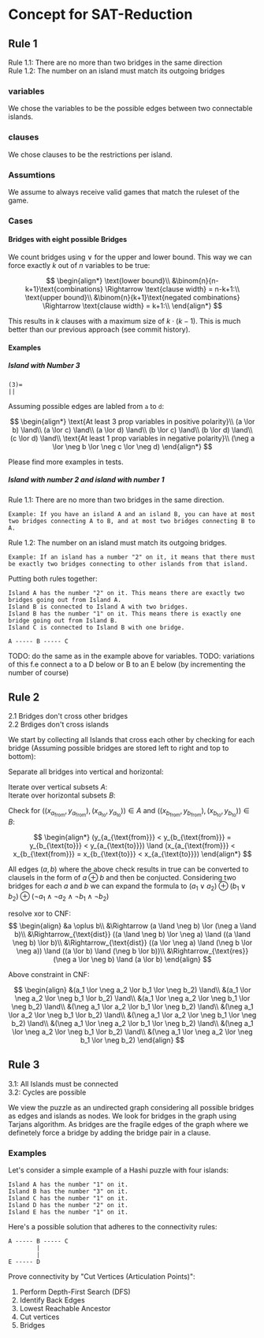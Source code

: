 # Concept for SAT-Reduction

## Rule 1

Rule 1.1: There are no more than two bridges in the same direction  
Rule 1.2: The number on an island must match its outgoing bridges

### variables

We chose the variables to be the possible edges between two connectable islands.

### clauses

We chose clauses to be the restrictions per island.

### Assumtions

We assume to always receive valid games that match the ruleset of the game.

### Cases

#### Bridges with eight possible Bridges

We count bridges using $\lor$ for the upper and lower bound. This way we can force exactly $k$ out of $n$ variables to be true:

$$
\begin{align*}
\text{lower bound}\\
&\binom{n}{n-k+1}\text{combinations} \Rightarrow \text{clause width} = n-k+1:\\
\text{upper bound}\\
&\binom{n}{k+1}\text{negated combinations} \Rightarrow \text{clause width} = k+1:\\
\end{align*}
$$

This results in $k$ clauses with a maximum size of $k \cdot (k-1)$. This is much better than our previous approach (see commit history).

#### Examples

##### Island with Number 3

```
(3)=
||
```

Assuming possible edges are labled from `a` to `d`:

$$
\begin{align*}
\text{At least 3 prop variables in positive polarity}\\
(a \lor b) \land\\
(a \lor c) \land\\
(a \lor d) \land\\
(b \lor c) \land\\
(b \lor d) \land\\
(c \lor d) \land\\
\text{At least 1 prop variables in negative polarity}\\
(\neg a \lor \neg b \lor \neg c \lor \neg d)
\end{align*}
$$

Please find more examples in tests.

##### Island with number 2 and island with number 1

Rule 1.1: There are no more than two bridges in the same direction.

    Example: If you have an island A and an island B, you can have at most two bridges connecting A to B, and at most two bridges connecting B to A.

Rule 1.2: The number on an island must match its outgoing bridges.

    Example: If an island has a number "2" on it, it means that there must be exactly two bridges connecting to other islands from that island.

Putting both rules together:

    Island A has the number "2" on it. This means there are exactly two bridges going out from Island A.
    Island B is connected to Island A with two bridges.
    Island B has the number "1" on it. This means there is exactly one bridge going out from Island B.
    Island C is connected to Island B with one bridge.
```
A ----- B ----- C
```
TODO: do the same as in the example above for variables.
TODO: variations of this f.e connect a to a D below or B to an E below (by incrementing the number of course)


## Rule 2

2.1 Bridges don't cross other bridges  
2.2 Brdiges don't cross islands

We start by collecting all Islands that cross each other by checking for each bridge (Assuming possible bridges are stored left to right and top to bottom):  

Separate all bridges into vertical and horizontal:

Iterate over vertical subsets $A$:  
Iterate over horizontal subsets $B$:

Check for $((x_{a_{\text{from}}}, y_{a_{\text{from}}}), (x_{a_{\text{to}}}, y_{a_{\text{to}}})) \in A$ and $((x_{b_{\text{from}}}, y_{b_{\text{from}}}), (x_{b_{\text{to}}}, y_{b_{\text{to}}})) \in B$:

$$
\begin{align*}
(y_{a_{\text{from}}} < y_{b_{\text{from}}} = y_{b_{\text{to}}} < y_{a_{\text{to}}}) \land
(x_{a_{\text{from}}} < x_{b_{\text{from}}} = x_{b_{\text{to}}} < x_{a_{\text{to}}})
\end{align*}
$$

All edges $(a,b)$ where the above check results in true can be converted to clausels in the form of $a \oplus b$ and then be conjucted. Considering two bridges for each $a$ and $b$ we can expand the formula to $(a_1 \lor a_2) \oplus (b_1 \lor b_2) \oplus (\neg a_1 \land \neg a_2 \land \neg b_1 \land \neg b_2)$

resolve xor to CNF:
$$
\begin{align}
  &a \oplus b\\
  &\Rightarrow (a \land \neg b) \lor (\neg a \land b)\\
  &\Rightarrow_{\text{dist}} ((a \land \neg b) \lor \neg a) \land ((a \land \neg b) \lor b)\\
  &\Rightarrow_{\text{dist}} ((a \lor \neg a) \land (\neg b \lor \neg a)) \land ((a \lor b) \land (\neg b \lor b))\\
  &\Rightarrow_{\text{res}} (\neg a \lor \neg b) \land (a \lor b)
\end{align}
$$

Above constraint in CNF:

$$
\begin{align}
&(a_1 \lor \neg a_2 \lor b_1 \lor \neg b_2) \land\\
&(a_1 \lor \neg a_2 \lor \neg b_1 \lor b_2) \land\\
&(a_1 \lor \neg a_2 \lor \neg b_1 \lor \neg b_2) \land\\
&(\neg a_1 \lor a_2 \lor b_1 \lor \neg b_2) \land\\
&(\neg a_1 \lor a_2 \lor \neg b_1 \lor b_2) \land\\
&(\neg a_1 \lor a_2 \lor \neg b_1 \lor \neg b_2) \land\\
&(\neg a_1 \lor \neg a_2 \lor b_1 \lor \neg b_2) \land\\
&(\neg a_1 \lor \neg a_2 \lor \neg b_1 \lor b_2) \land\\
&(\neg a_1 \lor \neg a_2 \lor \neg b_1 \lor \neg b_2)
\end{align}
$$


## Rule 3

3.1: All Islands must be connected  
3.2: Cycles are possible

We view the puzzle as an undirected graph considering all possible bridges as edges and islands as nodes. We look for bridges in the graph using Tarjans algorithm. As bridges are the fragile edges of the graph where we definetely force a bridge by adding the bridge pair in a clause.

### Examples

Let's consider a simple example of a Hashi puzzle with four islands:

    Island A has the number "1" on it.
    Island B has the number "3" on it.
    Island C has the number "1" on it.
    Island D has the number "2" on it.
    Island E has the number "1" on it.

Here's a possible solution that adheres to the connectivity rules:
```
A ----- B ----- C
        |
        |
E ----- D
```

Prove connectivity by "Cut Vertices (Articulation Points)":
  1. Perform Depth-First Search (DFS)
  2. Identify Back Edges
  3. Lowest Reachable Ancestor
  4. Cut vertices
  5. Bridges